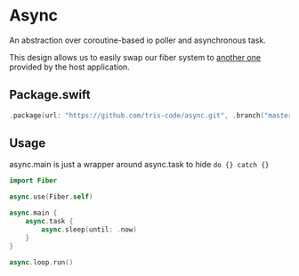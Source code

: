 # Async

An abstraction over coroutine-based io poller and asynchronous task.

This design allows us to easily swap our fiber system to [another one](https://github.com/tris-code/tarantool) provided by the host application.

## Package.swift

```swift
.package(url: "https://github.com/tris-code/async.git", .branch("master"))
```

## Usage

async.main is just a wrapper around async.task to hide `do {} catch {}`

```swift
import Fiber

async.use(Fiber.self)

async.main {
    async.task {
        async.sleep(until: .now)
    }
}

async.loop.run()
```
